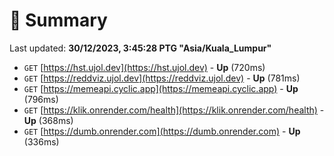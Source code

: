 # 📖 Summary
Last updated: **30/12/2023, 3:45:28 PTG "Asia/Kuala_Lumpur"**

- `GET` [https://hst.ujol.dev](https://hst.ujol.dev) - **Up** (720ms)
- `GET` [https://reddviz.ujol.dev](https://reddviz.ujol.dev) - **Up** (781ms)
- `GET` [https://memeapi.cyclic.app](https://memeapi.cyclic.app) - **Up** (796ms)
- `GET` [https://klik.onrender.com/health](https://klik.onrender.com/health) - **Up** (368ms)
- `GET` [https://dumb.onrender.com](https://dumb.onrender.com) - **Up** (336ms)
